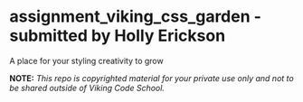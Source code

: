 assignment_viking_css_garden - submitted by Holly Erickson
============================

A place for your styling creativity to grow


**NOTE:** *This repo is copyrighted material for your private use only and not to be shared outside of Viking Code School.*

